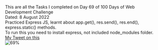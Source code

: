 This are all the Tasks I completed on Day 69 of 100 Days of Web Development Challenge<br>
Dated: 8 August 2022<br>
Practiced Express JS, learnt about app.get(), res.send(), res.end(), express.static() methods.<br>
To run this you need to install express, not included node_modules folder.
[My Tweet on this](https://twitter.com/Saurav_Navdhare/status/1556697738825195520)<br>
![69%](https://progress-bar.dev/69)<br>
